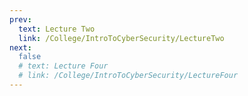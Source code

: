 ```yaml
---
prev:
  text: Lecture Two
  link: /College/IntroToCyberSecurity/LectureTwo
next:
  false
  # text: Lecture Four
  # link: /College/IntroToCyberSecurity/LectureFour
---
```


